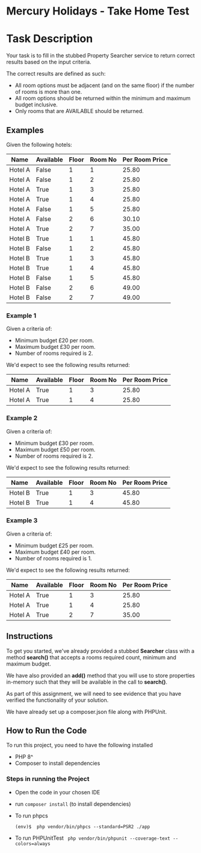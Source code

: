 # Mercury Holidays - Take Home Test

# Task Description
Your task is to fill in the stubbed Property Searcher service to return correct results based on the input criteria.

The correct results are defined as such:

- All room options must be adjacent (and on the same floor) if the number of rooms is more than one.
- All room options should be returned within the minimum and maximum budget inclusive.
- Only rooms that are AVAILABLE should be returned.

## Examples

Given the following hotels:

| Name    | Available | Floor | Room No | Per Room Price |
|---------|-----------|-------|---------|----------------|
| Hotel A | False     | 1     | 1       | 25.80          |
| Hotel A | False     | 1     | 2       | 25.80          |
| Hotel A | True      | 1     | 3       | 25.80          |
| Hotel A | True      | 1     | 4       | 25.80          |
| Hotel A | False     | 1     | 5       | 25.80          |
| Hotel A | False     | 2     | 6       | 30.10          |
| Hotel A | True      | 2     | 7       | 35.00          |
| Hotel B | True      | 1     | 1       | 45.80          |
| Hotel B | False     | 1     | 2       | 45.80          |
| Hotel B | True      | 1     | 3       | 45.80          |
| Hotel B | True      | 1     | 4       | 45.80          |
| Hotel B | False     | 1     | 5       | 45.80          |
| Hotel B | False     | 2     | 6       | 49.00          |
| Hotel B | False     | 2     | 7       | 49.00          |

### Example 1
Given a criteria of:

- Minimum budget £20 per room.
- Maximum budget £30 per room.
- Number of rooms required is 2.

We'd expect to see the following results returned:

| Name    | Available | Floor | Room No | Per Room Price |
|---------|-----------|-------|---------|----------------|
| Hotel A | True      | 1     | 3       | 25.80          |
| Hotel A | True      | 1     | 4       | 25.80          |

### Example 2
Given a criteria of:

- Minimum budget £30 per room.
- Maximum budget £50 per room.
- Number of rooms required is 2.

We'd expect to see the following results returned:

| Name    | Available | Floor | Room No | Per Room Price |
|---------|-----------|-------|---------|----------------|
| Hotel B | True      | 1     | 3       | 45.80          |
| Hotel B | True      | 1     | 4       | 45.80          |

### Example 3
Given a criteria of:

- Minimum budget £25 per room.
- Maximum budget £40 per room.
- Number of rooms required is 1.

We'd expect to see the following results returned:

| Name    | Available | Floor | Room No | Per Room Price |
|---------|-----------|-------|---------|----------------|
| Hotel A | True      | 1     | 3       | 25.80          |
| Hotel A | True      | 1     | 4       | 25.80          |
| Hotel A | True      | 2     | 7       | 35.00          |

## Instructions
To get you started, we've already provided a stubbed **Searcher** class with a method **search()** that accepts a rooms required count, minimum and maximum budget.

We have also provided an **add()** method that you will use to store properties in-memory such that they will be available in the call to **search()**.

As part of this assignment, we will need to see evidence that you have verified the
functionality of your solution.

We have already set up a composer.json file along with PHPUnit.

## How to Run the Code

To run this project, you need to have the following installed

- PHP 8^
- Composer to install dependencies

### Steps in running the Project

- Open the code in your chosen IDE

- run `composer install` (to install dependencies)

- To run phpcs

    ``(env)$  php vendor/bin/phpcs --standard=PSR2 ./app``

- To run PHPUnitTest
`  php vendor/bin/phpunit --coverage-text --colors=always
`

